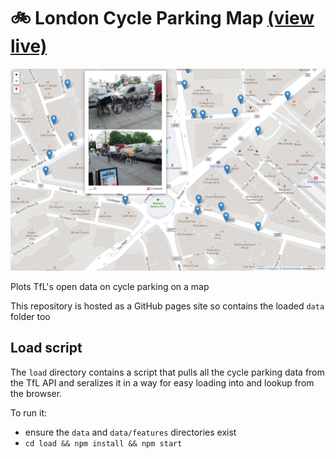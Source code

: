 # 🚲 London Cycle Parking Map [(view live)](https://adamjones.me/london-cycle-parking/)

![Screenshot of the London cycle parking map](screenshot.png)

Plots TfL's open data on cycle parking on a map

This repository is hosted as a GitHub pages site so contains the loaded `data` folder too

## Load script

The `load` directory contains a script that pulls all the cycle parking data from the TfL API and seralizes it in a way for easy loading into and lookup from the browser.

To run it:
- ensure the `data` and `data/features` directories exist
- `cd load && npm install && npm start`
